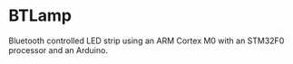 # BTLamp
Bluetooth controlled LED strip using an ARM Cortex M0 with an STM32F0 processor and an Arduino.
